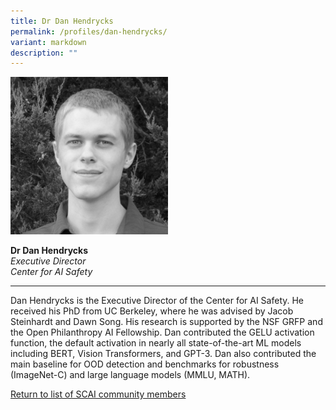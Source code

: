```yaml
---
title: Dr Dan Hendrycks
permalink: /profiles/dan-hendrycks/
variant: markdown
description: ""
---
```

<div style="width:50%"><img src="/images/People/dan_hendrycks.jpeg" alt="Dr Dan Hendrycks"></div>

**Dr Dan Hendrycks**<br>*Executive Director*<br>*Center for AI Safety*<br>

---

Dan Hendrycks is the Executive Director of the Center for AI Safety. He received his PhD from UC Berkeley, where he was advised by Jacob Steinhardt and Dawn Song. His research is supported by the NSF GRFP and the Open Philanthropy AI Fellowship. Dan contributed the GELU activation function, the default activation in nearly all state-of-the-art ML models including BERT, Vision Transformers, and GPT-3. Dan also contributed the main baseline for OOD detection and benchmarks for robustness (ImageNet-C) and large language models (MMLU, MATH).

[Return to list of SCAI community members](/community)